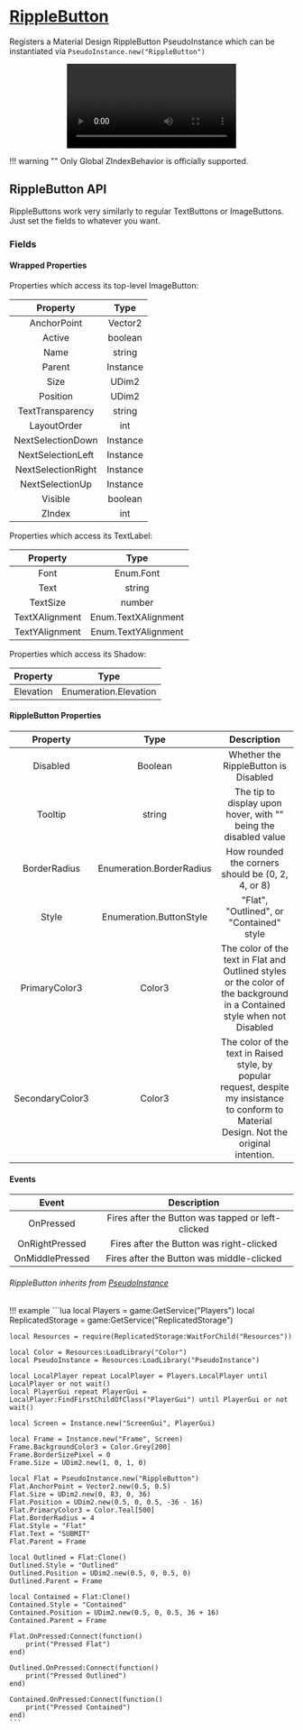 # [RippleButton](https://github.com/RoStrap/RoStrapUI/blob/master/RippleButton.lua)

Registers a Material Design RippleButton PseudoInstance which can be instantiated via `PseudoInstance.new("RippleButton")`

<div align="center">
	<video autoplay loop>
	<source src="../../../assets/videos/RippleButton.mp4" type="video/mp4">
	</source>
	</video>
</div>


!!! warning ""
	Only Global ZIndexBehavior is officially supported.

## RippleButton API

RippleButtons work very similarly to regular TextButtons or ImageButtons. Just set the fields to whatever you want.

### Fields

#### Wrapped Properties
Properties which access its top-level ImageButton:

|Property|Type|
|:-:|:-:|
|AnchorPoint|Vector2|
|Active|boolean|
|Name|string|
|Parent|Instance|
|Size|UDim2|
|Position|UDim2|
|TextTransparency|string|
|LayoutOrder|int|
|NextSelectionDown|Instance|
|NextSelectionLeft|Instance|
|NextSelectionRight|Instance|
|NextSelectionUp|Instance|
|Visible|boolean|
|ZIndex|int|

Properties which access its TextLabel:

|Property|Type|
|:-:|:-:|
|Font|Enum.Font|
|Text|string|
|TextSize|number|
|TextXAlignment|Enum.TextXAlignment|
|TextYAlignment|Enum.TextYAlignment|

Properties which access its Shadow:

|Property|Type|
|:-:|:-:|
|Elevation|Enumeration.Elevation|

#### RippleButton Properties
|Property|Type|Description|
|:-:|:-:|:-:|
|Disabled|Boolean|Whether the RippleButton is Disabled|
|Tooltip|string|The tip to display upon hover, with "" being the disabled value|
|BorderRadius|Enumeration.BorderRadius|How rounded the corners should be (0, 2, 4, or 8)|
|Style|Enumeration.ButtonStyle|"Flat", "Outlined", or "Contained" style|
|PrimaryColor3|Color3|The color of the text in Flat and Outlined styles or the color of the background in a Contained style when not Disabled|
|SecondaryColor3|Color3|The color of the text in Raised style, by popular request, despite my insistance to conform to Material Design. Not the original intention.|

#### Events

|Event|Description|
|:-:|:-:|
|OnPressed|Fires after the Button was tapped or left-clicked|
|OnRightPressed|Fires after the Button was right-clicked|
|OnMiddlePressed|Fires after the Button was middle-clicked|

###### RippleButton inherits from [PseudoInstance](https://rostrap.github.io/Libraries/Classes/PseudoInstance/#pseudoinstance-api)

!!! example
	```lua
	local Players = game:GetService("Players")
	local ReplicatedStorage = game:GetService("ReplicatedStorage")

	local Resources = require(ReplicatedStorage:WaitForChild("Resources"))

	local Color = Resources:LoadLibrary("Color")
	local PseudoInstance = Resources:LoadLibrary("PseudoInstance")

	local LocalPlayer repeat LocalPlayer = Players.LocalPlayer until LocalPlayer or not wait()
	local PlayerGui repeat PlayerGui = LocalPlayer:FindFirstChildOfClass("PlayerGui") until PlayerGui or not wait()

	local Screen = Instance.new("ScreenGui", PlayerGui)

	local Frame = Instance.new("Frame", Screen)
	Frame.BackgroundColor3 = Color.Grey[200]
	Frame.BorderSizePixel = 0
	Frame.Size = UDim2.new(1, 0, 1, 0)

	local Flat = PseudoInstance.new("RippleButton")
	Flat.AnchorPoint = Vector2.new(0.5, 0.5)
	Flat.Size = UDim2.new(0, 83, 0, 36)
	Flat.Position = UDim2.new(0.5, 0, 0.5, -36 - 16)
	Flat.PrimaryColor3 = Color.Teal[500]
	Flat.BorderRadius = 4
	Flat.Style = "Flat"
	Flat.Text = "SUBMIT"
	Flat.Parent = Frame

	local Outlined = Flat:Clone()
	Outlined.Style = "Outlined"
	Outlined.Position = UDim2.new(0.5, 0, 0.5, 0)
	Outlined.Parent = Frame

	local Contained = Flat:Clone()
	Contained.Style = "Contained"
	Contained.Position = UDim2.new(0.5, 0, 0.5, 36 + 16)
	Contained.Parent = Frame

	Flat.OnPressed:Connect(function()
		print("Pressed Flat")
	end)

	Outlined.OnPressed:Connect(function()
		print("Pressed Outlined")
	end)

	Contained.OnPressed:Connect(function()
		print("Pressed Contained")
	end)
	```
